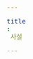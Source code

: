 ```yaml
---
title: 사설
---
```


<div id="postings"></div>

<script>
    function add_posting(url, image, title, des)
    {
        let main = document.getElementById('postings');

        let obj = document.createElement('a');
        obj.setAttribute('class', 'posting');
        let url_ = "https://giana-blog.netlify.app/" + url + "/";
        obj.setAttribute('href', url_);

        let div = document.createElement('div');
        let preimage = document.createElement('img');
        preimage.setAttribute('class', 'preimg');
        preimage.setAttribute('src', "https://giana-blog.netlify.app/assets/"+image);
        obj.appendChild(preimage);

        div.setAttribute('class', 'post-body');
        let h1 = document.createElement('h1');
        h1.setAttribute('class', "post-title");
        h1.innerText = title;
        div.appendChild(h1);

        let span = document.createElement('span');
        span.innerText = des;
        div.appendChild(span);
        obj.appendChild(div);
        main.appendChild(obj);
    }

    add_posting('왜-나는-바로-취업-전선에-뛰어들었는가' , 'interview.jpg', '왜 나는 바로 취업 전선에 뛰어들었나', 
    '대학을 졸업하고 바로 취업 준비를 계획하게 된 이유를 솔직하게 담았습니다. 고민하는 과정에서 어떤 기업 입사를 준비할지 나름 취업 철학을 세우려 노력했습니다.');
    add_posting('개발자는-인적-관리-난이도-최상이다', "manpower.jpg", "개발자는 인적 관리 난이도 최상이다",
    "10년지기 친구와 얘기하던 중 인상 깊었던 친구의 질문을 회상하며 개발자 인적 관리는 어떻게 해야 하는가에 대해 깊이 생각했습니다. 우리가 진정 원하는 것은 무엇일까요")
    add_posting('백엔드-직군을-선택한-이유', "select.jpeg", "백엔드 직군을 선택한 이유",
    "본격적인 취업 준비를 하기에 앞서 백엔드 직군을 선택한 이유에 대해 정리하는 시간을 가졌습니다.")
    add_posting('엔드유저들은-핀테크를-어떤-시선으로-바라볼까', "customer.jpg", "엔드유저들은 핀테크를 어떤 시선으로 바라볼까",
    "엔드 유저의 시점을 중심으로 핀테크는 어떻게 성공했을까요? 핀테크 기술의 발전은 어떤 방향으로 나아가야 더 많은 유저를 확보할 수 있을까요?")
</script>
    


<style>
    .post-body
    {
        display:grid;
        place-items: center normal;
        padding: 3vw 0vw;
    }
    .posting
    {
        display: flex;
        justify-content: flex-start;
        margin: 8vw 5vw;
    }
    .preimg
    {
        display: inline-block;
        width: 16vw;
        height: 16vw;
        border-radius: 10px;
        margin: 0em 0em;
        margin-right: 3vw;
        vertical-align: middle;
    }
    span
    {
        display: block;
        font-size: 1.5vw;
    }
    h1
    {
        font-size: 2.5vw;
        margin-top:0em;
    }
</style>